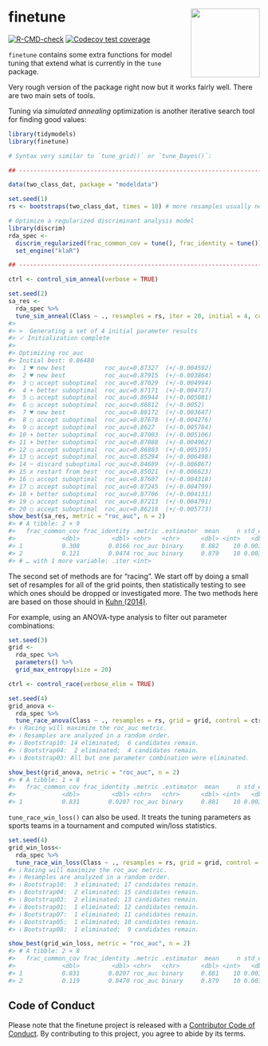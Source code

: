 
<!-- README.md is generated from README.Rmd. Please edit that file -->

# finetune <a href='https://finetune.tidymodels.org'><img src='man/figures/logo.png' align="right" height="138" /></a>

<!-- badges: start -->

[![R-CMD-check](https://github.com/tidymodels/finetune/actions/workflows/R-CMD-check.yaml/badge.svg)](https://github.com/tidymodels/finetune/actions/workflows/R-CMD-check.yaml)
[![Codecov test
coverage](https://codecov.io/gh/tidymodels/finetune/branch/master/graph/badge.svg)](https://app.codecov.io/gh/tidymodels/finetune?branch=master)
<!-- badges: end -->

`finetune` contains some extra functions for model tuning that extend
what is currently in the `tune` package.

Very rough version of the package right now but it works fairly well.
There are two main sets of tools.

Tuning via *simulated annealing* optimization is another iterative
search tool for finding good values:

``` r
library(tidymodels)
library(finetune)

# Syntax very similar to `tune_grid()` or `tune_Bayes()`: 

## -----------------------------------------------------------------------------

data(two_class_dat, package = "modeldata")

set.seed(1)
rs <- bootstraps(two_class_dat, times = 10) # more resamples usually needed

# Optimize a regularized discriminant analysis model
library(discrim)
rda_spec <-
  discrim_regularized(frac_common_cov = tune(), frac_identity = tune()) %>%
  set_engine("klaR")

## -----------------------------------------------------------------------------

ctrl <- control_sim_anneal(verbose = TRUE)

set.seed(2)
sa_res <- 
  rda_spec %>% 
  tune_sim_anneal(Class ~ ., resamples = rs, iter = 20, initial = 4, control = ctrl)
#> 
#> >  Generating a set of 4 initial parameter results
#> ✓ Initialization complete
#> 
#> Optimizing roc_auc
#> Initial best: 0.86480
#>  1 ♥ new best           roc_auc=0.87327  (+/-0.004592)
#>  2 ♥ new best           roc_auc=0.87915  (+/-0.003864)
#>  3 ◯ accept suboptimal  roc_auc=0.87029  (+/-0.004994)
#>  4 + better suboptimal  roc_auc=0.87171  (+/-0.004717)
#>  5 ◯ accept suboptimal  roc_auc=0.86944  (+/-0.005081)
#>  6 ◯ accept suboptimal  roc_auc=0.86812  (+/-0.0052)
#>  7 ♥ new best           roc_auc=0.88172  (+/-0.003647)
#>  8 ◯ accept suboptimal  roc_auc=0.87678  (+/-0.004276)
#>  9 ◯ accept suboptimal  roc_auc=0.8627   (+/-0.005784)
#> 10 + better suboptimal  roc_auc=0.87003  (+/-0.005106)
#> 11 + better suboptimal  roc_auc=0.87088  (+/-0.004962)
#> 12 ◯ accept suboptimal  roc_auc=0.86803  (+/-0.005195)
#> 13 ◯ accept suboptimal  roc_auc=0.85294  (+/-0.006498)
#> 14 ─ discard suboptimal roc_auc=0.84689  (+/-0.006867)
#> 15 x restart from best  roc_auc=0.85021  (+/-0.006623)
#> 16 ◯ accept suboptimal  roc_auc=0.87607  (+/-0.004318)
#> 17 ◯ accept suboptimal  roc_auc=0.87245  (+/-0.004799)
#> 18 + better suboptimal  roc_auc=0.87706  (+/-0.004131)
#> 19 ◯ accept suboptimal  roc_auc=0.87213  (+/-0.004791)
#> 20 ◯ accept suboptimal  roc_auc=0.86218  (+/-0.005773)
show_best(sa_res, metric = "roc_auc", n = 2)
#> # A tibble: 2 × 9
#>   frac_common_cov frac_identity .metric .estimator  mean     n std_err .config
#>             <dbl>         <dbl> <chr>   <chr>      <dbl> <int>   <dbl> <chr>  
#> 1           0.308        0.0166 roc_auc binary     0.882    10 0.00365 Iter7  
#> 2           0.121        0.0474 roc_auc binary     0.879    10 0.00386 Iter2  
#> # … with 1 more variable: .iter <int>
```

The second set of methods are for “racing”. We start off by doing a
small set of resamples for all of the grid points, then statistically
testing to see which ones should be dropped or investigated more. The
two methods here are based on those should in [Kuhn
(2014)](https://arxiv.org/abs/1405.6974).

For example, using an ANOVA-type analysis to filter out parameter
combinations:

``` r
set.seed(3)
grid <-
  rda_spec %>%
  parameters() %>%
  grid_max_entropy(size = 20)

ctrl <- control_race(verbose_elim = TRUE)

set.seed(4)
grid_anova <- 
  rda_spec %>% 
  tune_race_anova(Class ~ ., resamples = rs, grid = grid, control = ctrl)
#> ℹ Racing will maximize the roc_auc metric.
#> ℹ Resamples are analyzed in a random order.
#> ℹ Bootstrap10: 14 eliminated;  6 candidates remain.
#> ℹ Bootstrap04:  2 eliminated;  4 candidates remain.
#> ℹ Bootstrap03: All but one parameter combination were eliminated.

show_best(grid_anova, metric = "roc_auc", n = 2)
#> # A tibble: 1 × 8
#>   frac_common_cov frac_identity .metric .estimator  mean     n std_err .config  
#>             <dbl>         <dbl> <chr>   <chr>      <dbl> <int>   <dbl> <chr>    
#> 1           0.831        0.0207 roc_auc binary     0.881    10 0.00386 Preproce…
```

`tune_race_win_loss()` can also be used. It treats the tuning parameters
as sports teams in a tournament and computed win/loss statistics.

``` r
set.seed(4)
grid_win_loss<- 
  rda_spec %>% 
  tune_race_win_loss(Class ~ ., resamples = rs, grid = grid, control = ctrl)
#> ℹ Racing will maximize the roc_auc metric.
#> ℹ Resamples are analyzed in a random order.
#> ℹ Bootstrap10:  3 eliminated; 17 candidates remain.
#> ℹ Bootstrap04:  2 eliminated; 15 candidates remain.
#> ℹ Bootstrap03:  2 eliminated; 13 candidates remain.
#> ℹ Bootstrap01:  1 eliminated; 12 candidates remain.
#> ℹ Bootstrap07:  1 eliminated; 11 candidates remain.
#> ℹ Bootstrap05:  1 eliminated; 10 candidates remain.
#> ℹ Bootstrap08:  1 eliminated;  9 candidates remain.

show_best(grid_win_loss, metric = "roc_auc", n = 2)
#> # A tibble: 2 × 8
#>   frac_common_cov frac_identity .metric .estimator  mean     n std_err .config  
#>             <dbl>         <dbl> <chr>   <chr>      <dbl> <int>   <dbl> <chr>    
#> 1           0.831        0.0207 roc_auc binary     0.881    10 0.00386 Preproce…
#> 2           0.119        0.0470 roc_auc binary     0.879    10 0.00387 Preproce…
```

## Code of Conduct

Please note that the finetune project is released with a [Contributor
Code of
Conduct](https://contributor-covenant.org/version/2/0/CODE_OF_CONDUCT.html).
By contributing to this project, you agree to abide by its terms.
